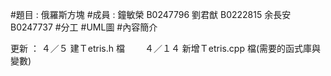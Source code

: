 #題目 : 俄羅斯方塊
#成員 :
    鐘敏榮 B0247796
    劉君猷 B0222815 
    余長安 B0247737
#分工
#UML圖
#內容簡介

更新 ：
    ４／５ 建Ｔetris.h 檔
　　４／１４ 新增Ｔetris.cpp 檔(需要的函式庫與變數)
